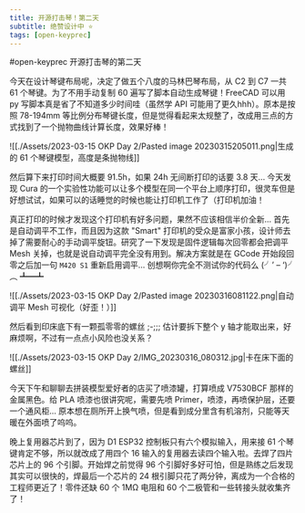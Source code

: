 ```yaml
---
title: 开源打击琴！第二天
subtitle: 绝赞设计中 ⭐️
tags: [open-keyprec]
---
```


#open-keyprec 开源打击琴的第二天

今天在设计琴键布局呢，决定了做五个八度的马林巴琴布局，从 C2 到 C7 一共 61 个琴键。为了不用手动复制 60 遍写了脚本自动生成琴键！FreeCAD 可以用 py 写脚本真是省了不知道多少时间哇（虽然学 API 可能用了更久hhh）。原本是按照 78-194mm 等比例分布琴键长度，但是觉得看起来太规整了，改成用三点的方式找到了一个抛物曲线计算长度，效果好棒！

![[./Assets/2023-03-15 OKP Day 2/Pasted image 20230315205011.png|生成的 61 个琴键模型，高度是条抛物线]]

然后算下来打印时间大概要 91.5h，如果 24h 无间断打印的话要 3.8 天... 今天发现 Cura 的一个实验性功能可以让多个模型在同一个平台上顺序打印，很灵车但是好想试试，如果可以的话睡觉的时候也能让打印机工作了（打印机加油！

真正打印的时候才发现这个打印机有好多问题，果然不应该相信半价全新... 首先是自动调平不工作，而且因为这款 "Smart" 打印机的受众是富家小孩，设计师去掉了需要耐心的手动调平旋钮。研究了一下发现是固件逻辑每次回零都会把调平 Mesh 关掉，也就是说自动调平完全没有用到。解决方案就是在 GCode 开始段回零之后加一句 `M420 S1` 重新启用调平... 创想啊你完全不测试你的代码么 (╯’ – ‘)╯︵ ┻━┻

![[./Assets/2023-03-15 OKP Day 2/Pasted image 20230316081122.png|自动调平 Mesh 可视化（好歪！）]]

然后看到印床底下有一颗孤零零的螺丝 ;-;;; 估计要拆下整个 y 轴才能取出来，好麻烦啊，不过有一点点小风险也没关系？

![[./Assets/2023-03-15 OKP Day 2/IMG_20230316_080312.jpg|卡在床下面的螺丝]]

今天下午和聊聊去拼装模型爱好者的店买了喷漆罐，打算喷成 V7530BCF 那样的金属黑色。给 PLA 喷漆也很讲究呢，需要先喷 Primer，喷漆，再喷保护层，还要一个通风柜... 原本想在厕所开上换气喷，但是看到成分里含有机溶剂，只能等天暖在外面喷了呜呜。

晚上复用器芯片到了，因为 D1 ESP32 控制板只有六个模拟输入，用来接 61 个琴键肯定不够，所以就改成了用四个 16 输入的复用器去读四个输入啦。去焊了四片芯片上的 96 个引脚。开始焊之前觉得 96 个引脚好多好可怕，但是熟练之后发现其实可以很快的，焊最后一个芯片的 24 根引脚只花了两分钟，离成为一个合格的工程师更近了！零件还缺 60 个 1MΩ 电阻和 60 个二极管和一些转接头就收集齐了！